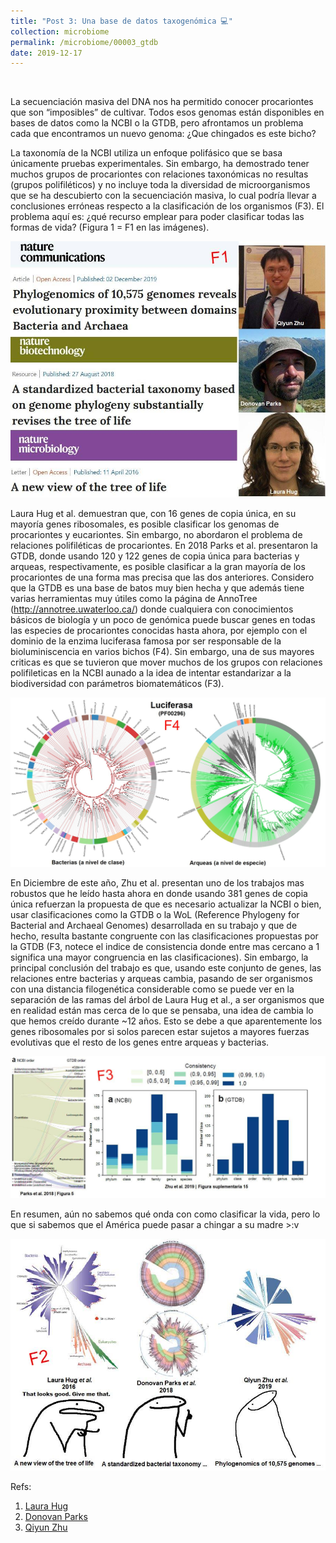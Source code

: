 ```yaml
---
title: "Post 3: Una base de datos taxogenómica 💻"
collection: microbiome
permalink: /microbiome/00003_gtdb
date: 2019-12-17
---
```


&nbsp;

La secuenciación masiva del DNA nos ha permitido conocer procariontes que son “imposibles” de cultivar. Todos esos genomas están disponibles en bases de datos como la NCBI o la GTDB, pero afrontamos un problema cada que encontramos un nuevo genoma: ¿Que chingados es este bicho?

La taxonomía de la NCBI utiliza un enfoque polifásico que se basa únicamente pruebas experimentales. Sin embargo, ha demostrado tener muchos grupos de procariontes con relaciones taxonómicas no resultas (grupos polifiléticos) y no incluye toda la diversidad de microorganismos que se ha descubierto con la secuenciación masiva, lo cual podría llevar a conclusiones erróneas respecto a la clasificación de los organismos (F3). El problema aquí es: ¿qué recurso emplear para poder clasificar todas las formas de vida? (Figura 1 = F1 en las imágenes). 

![euk](/images/microbiome/00003_paper.jpg)

Laura Hug et al. demuestran que, con 16 genes de copia única, en su mayoría genes ribosomales, es posible clasificar los genomas de procariontes y eucariontes. Sin embargo, no abordaron el problema de relaciones polifiléticas de procariontes. En 2018 Parks et al. presentaron la GTDB, donde usando 120 y 122 genes de copia única para bacterias y arqueas, respectivamente, es posible clasificar a la gran mayoría de los procariontes de una forma mas precisa que las dos anteriores. Considero que la GTDB es una base de batos muy bien hecha y que además tiene varias herramientas muy útiles como la página de AnnoTree (http://annotree.uwaterloo.ca/) donde cualquiera con conocimientos básicos de biología y un poco de genómica puede buscar genes en todas las especies de procariontes conocidas hasta ahora, por ejemplo con el dominio de la enzima luciferasa famosa por ser responsable de la bioluminiscencia en varios bichos (F4). Sin embargo, una de sus mayores criticas es que se tuvieron que mover muchos de los grupos con relaciones polifileticas en la NCBI aunado a la idea de intentar estandarizar a la biodiversidad con parámetros biomatemáticos (F3). 

![cartoon](/images/microbiome/00003_anno.jpg)

En Diciembre de este año, Zhu et al. presentan uno de los trabajos mas robustos que he leído hasta ahora en donde usando 381 genes de copia única refuerzan la propuesta de que es necesario actualizar la NCBI o bien, usar clasificaciones como la GTDB o la WoL (Reference Phylogeny for Bacterial and Archaeal Genomes) desarrollada en su trabajo y que de hecho, resulta bastante congruente con las clasificaciones propuestas por la GTDB (F3, notece el indice de consistencia donde entre mas cercano a 1 significa una mayor congruencia en las clasificaciones). Sin embargo, la principal conclusión del trabajo es que, usando este conjunto de genes, las relaciones entre bacterias y arqueas cambia, pasando de ser organismos con una distancia filogenética considerable como se puede ver en la separación de las ramas del árbol de Laura Hug et al., a ser organismos que en realidad están mas cerca de lo que se pensaba, una idea de cambia lo que hemos creído durante ~12 años. Esto se debe a que aparentemente los genes ribosomales por si solos parecen estar sujetos a mayores fuerzas evolutivas que el resto de los genes entre arqueas y bacterias. 

![ken](/images/microbiome/00003_stats.jpg)

En resumen, aún no sabemos qué onda con como clasificar la vida, pero lo que si sabemos que el América puede pasar a chingar a su madre >:v

![ken](/images/microbiome/00003_tree.jpg)



Refs:

1. [Laura Hug](https://www.nature.com/articles/nmicrobiol201648)
2. [Donovan Parks](https://www.nature.com/articles/nbt.4229)
3. [Qiyun Zhu](https://www.nature.com/articles/s41467-019-13443-4)

